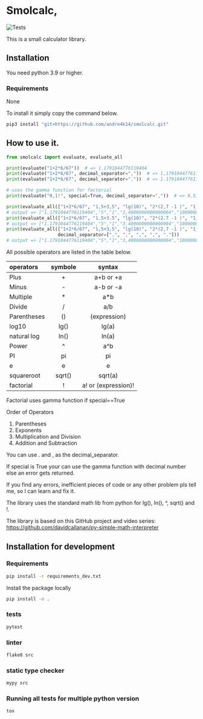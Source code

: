 # Smolcalc,

![Tests](https://github.com/andre4k14/smolcalc/actions/workflows/tests.yml/badge.svg)

This is a small calculator library.

## Installation

You need python 3.9 or higher.

### Requirements

None

To install it simply copy the command below.

```bash
pip3 install "git+https://github.com/andre4k14/smolcalc.git"
```

## How to use it.

```python
from smolcalc import evaluate, evaluate_all

print(evaluate("1+2*6/67"))  # => 1.1791044776119404
print(evaluate("1+2*6/67", decimal_separator=","))  # => 1,1791044776119404
print(evaluate("1+2*6/67", decimal_separator="."))  # => 1.1791044776119404

# uses the gamma function for factorial 
print(evaluate("0,1!", special=True, decimal_separator=","))  # => 9,513507698668732

print(evaluate_all(["1+2*6/67", "1,5+3,5", "lg(10)", "2*(2,7 -1 )", "1_000_000"], decimal_separator=","))
# output => ["1,1791044776119404","5","1","3,4000000000000004","1000000"]
print(evaluate_all(["1+2*6/67", "1.5+3.5", "lg(10)", "2*(2.7 -1 )", "1_000_000"]))
# output => ["1.1791044776119404","5","1","3.4000000000000004","1000000"]
print(evaluate_all(["1+2*6/67", "1,5+3,5", "lg(10)", "2*(2,7 -1 )", "1_000_000"],
                   decimal_separator=[".", ",", ",", ",", "."]))
# output => ["1.1791044776119404","5","1","3,4000000000000004","1000000"]
```

All possible operators are listed in the table below.

| operators   | symbole |       syntax        | 
|:------------|:-------:|:-------------------:|
| Plus        |    +    |      a+b or +a      |
| Minus       |    -    |      a-b or -a      |
| Multiple    |    *    |         a*b         |
| Divide      |    /    |         a/b         |
| Parentheses |   ()    |    (expression)     |
| log10       |  lg()   |        lg(a)        |
| natural log |  ln()   |        ln(a)        |
| Power       |    ^    |         a^b         |
| PI          |   pi    |         pi          | 
| e           |    e    |          e          | 
| squareroot  | sqrt()  |       sqrt(a)       |
| factorial   |    !    | a! or (expression)! |

Factorial uses gamma function if special==True

Order of Operators

1. Parentheses
2. Exponents
3. Multiplication and Division
4. Addition and Subtraction

You can use . and , as the decimal_separator.

If special is True your can use the gamma function with decimal number else an error gets returned.

If you find any errors, inefficient pieces of code or any other problem pls tell me, so I can learn and fix it.

The library uses the standard math lib from python for lg(), ln(), ^, sqrt() and !.

The library is based on this GitHub project and video series:
https://github.com/davidcallanan/py-simple-math-interpreter

## Installation for development

### Requirements

```bash
pip install -r requirements_dev.txt
```

Install the package locally

```bash
pip install -e . 
```

### tests

```bash
pytest
```

### linter

```bash
flake8 src
```

### static type checker

```bash
mypy src
```

### Running all tests for multiple python version

```bash
tox
```


